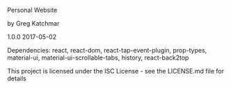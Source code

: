 Personal Website

by Greg Katchmar

1.0.0  2017-05-02

Dependencies: react, react-dom, react-tap-event-plugin, prop-types, material-ui, material-ui-scrollable-tabs, history, react-back2top

This project is licensed under the ISC License - see the LICENSE.md file for details